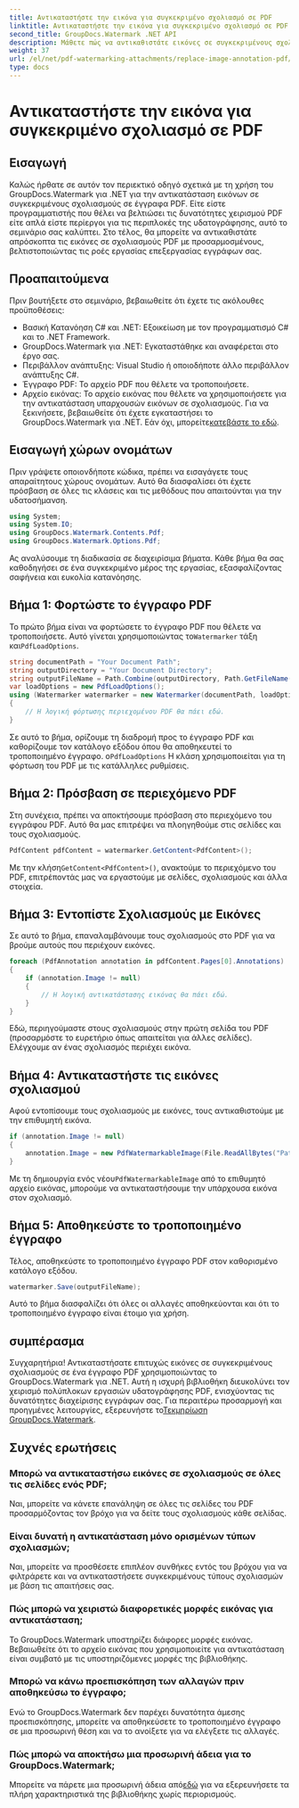 ```yaml
---
title: Αντικαταστήστε την εικόνα για συγκεκριμένο σχολιασμό σε PDF
linktitle: Αντικαταστήστε την εικόνα για συγκεκριμένο σχολιασμό σε PDF
second_title: GroupDocs.Watermark .NET API
description: Μάθετε πώς να αντικαθιστάτε εικόνες σε συγκεκριμένους σχολιασμούς PDF χρησιμοποιώντας το GroupDocs.Watermark για .NET. Αυτός ο λεπτομερής οδηγός καλύπτει τα πάντα, από τη φόρτωση εγγράφων έως την αποθήκευση αλλαγών.
weight: 37
url: /el/net/pdf-watermarking-attachments/replace-image-annotation-pdf/
type: docs
---
```

# Αντικαταστήστε την εικόνα για συγκεκριμένο σχολιασμό σε PDF

## Εισαγωγή
Καλώς ήρθατε σε αυτόν τον περιεκτικό οδηγό σχετικά με τη χρήση του GroupDocs.Watermark για .NET για την αντικατάσταση εικόνων σε συγκεκριμένους σχολιασμούς σε έγγραφα PDF. Είτε είστε προγραμματιστής που θέλει να βελτιώσει τις δυνατότητες χειρισμού PDF είτε απλά είστε περίεργοι για τις περιπλοκές της υδατογράφησης, αυτό το σεμινάριο σας καλύπτει. Στο τέλος, θα μπορείτε να αντικαθιστάτε απρόσκοπτα τις εικόνες σε σχολιασμούς PDF με προσαρμοσμένους, βελτιστοποιώντας τις ροές εργασίας επεξεργασίας εγγράφων σας.
## Προαπαιτούμενα
Πριν βουτήξετε στο σεμινάριο, βεβαιωθείτε ότι έχετε τις ακόλουθες προϋποθέσεις:
- Βασική Κατανόηση C# και .NET: Εξοικείωση με τον προγραμματισμό C# και το .NET Framework.
- GroupDocs.Watermark για .NET: Εγκαταστάθηκε και αναφέρεται στο έργο σας.
- Περιβάλλον ανάπτυξης: Visual Studio ή οποιοδήποτε άλλο περιβάλλον ανάπτυξης C#.
- Έγγραφο PDF: Το αρχείο PDF που θέλετε να τροποποιήσετε.
- Αρχείο εικόνας: Το αρχείο εικόνας που θέλετε να χρησιμοποιήσετε για την αντικατάσταση υπαρχουσών εικόνων σε σχολιασμούς.
 Για να ξεκινήσετε, βεβαιωθείτε ότι έχετε εγκαταστήσει το GroupDocs.Watermark για .NET. Εάν όχι, μπορείτε[κατεβάστε το εδώ](https://releases.groupdocs.com/Watermark/net/).
## Εισαγωγή χώρων ονομάτων
Πριν γράψετε οποιονδήποτε κώδικα, πρέπει να εισαγάγετε τους απαραίτητους χώρους ονομάτων. Αυτό θα διασφαλίσει ότι έχετε πρόσβαση σε όλες τις κλάσεις και τις μεθόδους που απαιτούνται για την υδατοσήμανση.
```csharp
using System;
using System.IO;
using GroupDocs.Watermark.Contents.Pdf;
using GroupDocs.Watermark.Options.Pdf;
```
Ας αναλύσουμε τη διαδικασία σε διαχειρίσιμα βήματα. Κάθε βήμα θα σας καθοδηγήσει σε ένα συγκεκριμένο μέρος της εργασίας, εξασφαλίζοντας σαφήνεια και ευκολία κατανόησης.
## Βήμα 1: Φορτώστε το έγγραφο PDF
 Το πρώτο βήμα είναι να φορτώσετε το έγγραφο PDF που θέλετε να τροποποιήσετε. Αυτό γίνεται χρησιμοποιώντας το`Watermarker` τάξη και`PdfLoadOptions`.

```csharp
string documentPath = "Your Document Path";
string outputDirectory = "Your Document Directory";
string outputFileName = Path.Combine(outputDirectory, Path.GetFileName(documentPath));
var loadOptions = new PdfLoadOptions();
using (Watermarker watermarker = new Watermarker(documentPath, loadOptions))
{
    // Η λογική φόρτωσης περιεχομένου PDF θα πάει εδώ.
}
```
 Σε αυτό το βήμα, ορίζουμε τη διαδρομή προς το έγγραφο PDF και καθορίζουμε τον κατάλογο εξόδου όπου θα αποθηκευτεί το τροποποιημένο έγγραφο. ο`PdfLoadOptions` Η κλάση χρησιμοποιείται για τη φόρτωση του PDF με τις κατάλληλες ρυθμίσεις.
## Βήμα 2: Πρόσβαση σε περιεχόμενο PDF
Στη συνέχεια, πρέπει να αποκτήσουμε πρόσβαση στο περιεχόμενο του εγγράφου PDF. Αυτό θα μας επιτρέψει να πλοηγηθούμε στις σελίδες και τους σχολιασμούς.

```csharp
PdfContent pdfContent = watermarker.GetContent<PdfContent>();
```
 Με την κλήση`GetContent<PdfContent>()`, ανακτούμε το περιεχόμενο του PDF, επιτρέποντάς μας να εργαστούμε με σελίδες, σχολιασμούς και άλλα στοιχεία.
## Βήμα 3: Εντοπίστε Σχολιασμούς με Εικόνες
Σε αυτό το βήμα, επαναλαμβάνουμε τους σχολιασμούς στο PDF για να βρούμε αυτούς που περιέχουν εικόνες.

```csharp
foreach (PdfAnnotation annotation in pdfContent.Pages[0].Annotations)
{
    if (annotation.Image != null)
    {
        // Η λογική αντικατάστασης εικόνας θα πάει εδώ.
    }
}
```
Εδώ, περιηγούμαστε στους σχολιασμούς στην πρώτη σελίδα του PDF (προσαρμόστε το ευρετήριο όπως απαιτείται για άλλες σελίδες). Ελέγχουμε αν ένας σχολιασμός περιέχει εικόνα.
## Βήμα 4: Αντικαταστήστε τις εικόνες σχολιασμού
Αφού εντοπίσουμε τους σχολιασμούς με εικόνες, τους αντικαθιστούμε με την επιθυμητή εικόνα.

```csharp
if (annotation.Image != null)
{
    annotation.Image = new PdfWatermarkableImage(File.ReadAllBytes("Path to Your Image File"));
}
```
 Με τη δημιουργία ενός νέου`PdfWatermarkableImage` από το επιθυμητό αρχείο εικόνας, μπορούμε να αντικαταστήσουμε την υπάρχουσα εικόνα στον σχολιασμό.
## Βήμα 5: Αποθηκεύστε το τροποποιημένο έγγραφο
Τέλος, αποθηκεύστε το τροποποιημένο έγγραφο PDF στον καθορισμένο κατάλογο εξόδου.

```csharp
watermarker.Save(outputFileName);
```
Αυτό το βήμα διασφαλίζει ότι όλες οι αλλαγές αποθηκεύονται και ότι το τροποποιημένο έγγραφο είναι έτοιμο για χρήση.
## συμπέρασμα
Συγχαρητήρια! Αντικαταστήσατε επιτυχώς εικόνες σε συγκεκριμένους σχολιασμούς σε ένα έγγραφο PDF χρησιμοποιώντας το GroupDocs.Watermark για .NET. Αυτή η ισχυρή βιβλιοθήκη διευκολύνει τον χειρισμό πολύπλοκων εργασιών υδατογράφησης PDF, ενισχύοντας τις δυνατότητες διαχείρισης εγγράφων σας. Για περαιτέρω προσαρμογή και προηγμένες λειτουργίες, εξερευνήστε το[Τεκμηρίωση GroupDocs.Watermark](https://tutorials.groupdocs.com/Watermark/net/).
## Συχνές ερωτήσεις
### Μπορώ να αντικαταστήσω εικόνες σε σχολιασμούς σε όλες τις σελίδες ενός PDF;
Ναι, μπορείτε να κάνετε επανάληψη σε όλες τις σελίδες του PDF προσαρμόζοντας τον βρόχο για να δείτε τους σχολιασμούς κάθε σελίδας.
### Είναι δυνατή η αντικατάσταση μόνο ορισμένων τύπων σχολιασμών;
Ναι, μπορείτε να προσθέσετε επιπλέον συνθήκες εντός του βρόχου για να φιλτράρετε και να αντικαταστήσετε συγκεκριμένους τύπους σχολιασμών με βάση τις απαιτήσεις σας.
### Πώς μπορώ να χειριστώ διαφορετικές μορφές εικόνας για αντικατάσταση;
Το GroupDocs.Watermark υποστηρίζει διάφορες μορφές εικόνας. Βεβαιωθείτε ότι το αρχείο εικόνας που χρησιμοποιείτε για αντικατάσταση είναι συμβατό με τις υποστηριζόμενες μορφές της βιβλιοθήκης.
### Μπορώ να κάνω προεπισκόπηση των αλλαγών πριν αποθηκεύσω το έγγραφο;
Ενώ το GroupDocs.Watermark δεν παρέχει δυνατότητα άμεσης προεπισκόπησης, μπορείτε να αποθηκεύσετε το τροποποιημένο έγγραφο σε μια προσωρινή θέση και να το ανοίξετε για να ελέγξετε τις αλλαγές.
### Πώς μπορώ να αποκτήσω μια προσωρινή άδεια για το GroupDocs.Watermark;
 Μπορείτε να πάρετε μια προσωρινή άδεια από[εδώ](https://purchase.groupdocs.com/temporary-license/) για να εξερευνήσετε τα πλήρη χαρακτηριστικά της βιβλιοθήκης χωρίς περιορισμούς.